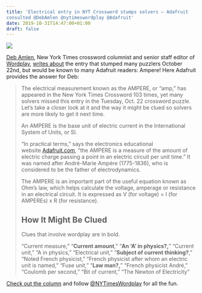```yaml
---
title: 'Electrical entry in NYT Crossword stumps solvers – Adafruit
consulted @DebAmlen @nytimeswordplay @Adafruit'
date: 2019-10-31T14:47:00+01:00
draft: false
---
```


![](https://cdn-blog.adafruit.com/uploads/2019/10/Untitled-107.png)

[Deb Amlen](https://www.nytimes.com/by/deb-amlen), New York Times crossword columnist and senior staff editor of [Wordplay](https://www.nytimes.com/column/wordplay), [writes about](https://www.nytimes.com/2019/10/29/crosswords/heck-ampere-crosswords-electrical.html) the entry that stumped many puzzlers October 22nd, but would be known to many Adafruit readers: Ampere! Here Adafruit provides the answer for Deb:

> The electrical measurement known as the AMPERE, or “amp,” has appeared in the New York Times Crossword 103 times, yet many solvers missed this entry in the Tuesday, Oct. 22 crossword puzzle. Let’s take a closer look at it and the way it might be clued so solvers are more likely to get it next time.
> 
> An AMPERE is the base unit of electric current in the International System of Units, or SI.
> 
> “In practical terms,” says the electronics educational website [Adafruit.com](https://learn.adafruit.com/), “the AMPERE is a measure of the amount of electric charge passing a point in an electric circuit per unit time.” It was named after André-Marie Ampére (1775-1836), who is considered to be the father of electrodynamics.
> 
> The AMPERE is an important part of the useful equation known as Ohm’s law, which helps calculate the voltage, amperage or resistance in an electrical circuit. It is expressed as V (for voltage) = I (for AMPEREs) x R (for resistance).
> 
> How It Might Be Clued
> ---------------------
> 
> Clues that involve wordplay are in bold.
> 
> “Current measure,” “**Current amount**,” “**An ‘A’ in physics?,**” “Current unit,” “A in physics,” “Electrical unit,” “**Subject of current thinking?**,” “Noted French physicist,” “French physicist after whom an electric unit is named,” “Fuse unit,” “**Law man?,**” “French physicist André,” “Coulomb per second,” “Bit of current,” “The Newton of Electricity”

[Check out the column](https://www.nytimes.com/2019/10/29/crosswords/heck-ampere-crosswords-electrical.html) and follow [@NYTimesWordplay](https://twitter.com/NYTimesWordplay) for all the fun.